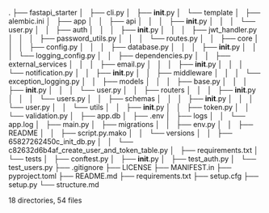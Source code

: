 .
├── fastapi_starter
│   ├── cli.py
│   ├── __init__.py
│   └── template
│       ├── alembic.ini
│       ├── app
│       │   ├── api
│       │   │   ├── __init__.py
│       │   │   └── user.py
│       │   ├── auth
│       │   │   ├── __init__.py
│       │   │   ├── jwt_handler.py
│       │   │   ├── password_utils.py
│       │   │   └── routes.py
│       │   ├── core
│       │   │   ├── config.py
│       │   │   ├── database.py
│       │   │   ├── __init__.py
│       │   │   └── logging_config.py
│       │   ├── dependencies.py
│       │   ├── external_services
│       │   │   ├── email.py
│       │   │   ├── __init__.py
│       │   │   └── notification.py
│       │   ├── __init__.py
│       │   ├── middleware
│       │   │   └── exception_logging.py
│       │   ├── models
│       │   │   ├── base.py
│       │   │   ├── __init__.py
│       │   │   └── user.py
│       │   ├── routers
│       │   │   ├── __init__.py
│       │   │   └── users.py
│       │   ├── schemas
│       │   │   ├── __init__.py
│       │   │   └── user.py
│       │   └── utils
│       │       ├── __init__.py
│       │       ├── token.py
│       │       └── validation.py
│       ├── app.db
│       ├── .env
│       ├── logs
│       │   └── app.log
│       ├── main.py
│       ├── migrations
│       │   ├── env.py
│       │   ├── README
│       │   ├── script.py.mako
│       │   └── versions
│       │       ├── 65827262450c_init_db.py
│       │       └── c82632d6b4af_create_user_and_token_table.py
│       ├── requirements.txt
│       └── tests
│           ├── conftest.py
│           ├── __init__.py
│           ├── test_auth.py
│           └── test_users.py
├── .gitignore
├── LICENSE
├── MANIFEST.in
├── pyproject.toml
├── README.md
├── requirements.txt
├── setup.cfg
├── setup.py
└── structure.md

18 directories, 54 files
